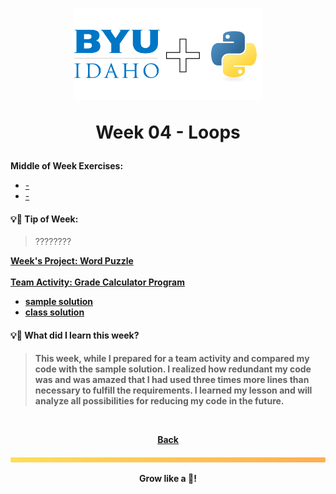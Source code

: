 <h1 align="center">
    <img 
        alt="BYU-Idaho"
        title="BYU-Idaho Logo" 
        src="../.github/assets/logo-py.svg" 
        width="60%"
    />

Week 04 - Loops
</h1>
<b>Middle of Week Exercises:</b>

- [-]()
- [-]()

#### 💡📆 Tip of Week:

>????????

<b>

[Week's Project: Word Puzzle](/web-and-computer-programming/cse-110/week-4/word_puzzle.py) <br><br>
[Team Activity: Grade Calculator Program](/web-and-computer-programming/cse-110/week-3/team_project_grade_calculator_program.py)

- [sample solution](/web-and-computer-programming/cse-110/week-3/team_grades_stretch_sample.py)
- [class solution](/web-and-computer-programming/cse-110/week-3/team_activity.py)


#### 💡🤯 What did I learn this week?

>This week, while I prepared for a team activity and compared my code with the sample solution. I realized how redundant my code was and was amazed that I had used three times more lines than necessary to fulfill the requirements. I learned my lesson and will analyze all possibilities for reducing my code in the future.

<br>

<div align="center">

<b>[Back](/web-and-computer-programming\cse-110\README.md)</b>

</div>

<img src="./../../../.github/assets/gradient-bar.svg" width="100%" height="8px"/>
<p align="center">Grow like a 🌳!</p>